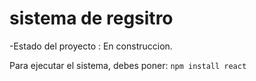 <h1> sistema de regsitro </h1>
-Estado del proyecto : En construccion.

Para ejecutar el sistema, debes poner:
```npm install react```
